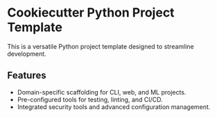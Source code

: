 # Cookiecutter Python Project Template

This is a versatile Python project template designed to streamline development.

## Features
- Domain-specific scaffolding for CLI, web, and ML projects.
- Pre-configured tools for testing, linting, and CI/CD.
- Integrated security tools and advanced configuration management.
